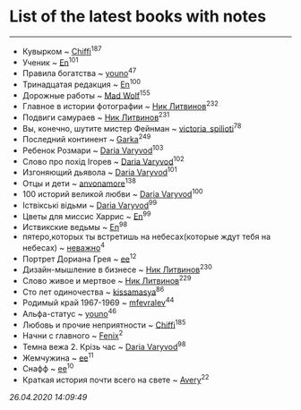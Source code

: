 # List of the latest books with notes
---

* Кувырком ~ [Chiffi](users/105/105831994080785626680-google)<sup>187</sup>
* Ученик ~ [En](users/333/333646551-vkontakte)<sup>101</sup>
* Правила богатства ~ [youno](users/302/302928912-vkontakte)<sup>47</sup>
* Тринадцатая редакция ~ [En](users/333/333646551-vkontakte)<sup>100</sup>
* Дорожные работы ~ [Mad Wolf](users/947/94738840-vkontakte)<sup>155</sup>
* Главное в истории фотографии ~ [Ник Литвинов](users/241/241974816-vkontakte)<sup>232</sup>
* Подвиги самураев ~ [Ник Литвинов](users/241/241974816-vkontakte)<sup>231</sup>
* Вы, конечно, шутите мистер Фейнман ~ [victoria_spilioti](users/219/219259003-vkontakte)<sup>78</sup>
* Последний континент ~ [Garka](users/115/115753719718250012620-google)<sup>249</sup>
* Ребенок Розмари ~ [Daria Varyvod](users/829/829893410524253-facebook)<sup>103</sup>
* Слово про похід Ігорев ~ [Daria Varyvod](users/829/829893410524253-facebook)<sup>102</sup>
* Изгоняющий дьявола ~ [Daria Varyvod](users/829/829893410524253-facebook)<sup>101</sup>
* Отцы и дети ~ [anvonamore](users/595/5957175-vkontakte)<sup>138</sup>
* 100 историй великой любви ~ [Daria Varyvod](users/829/829893410524253-facebook)<sup>100</sup>
* Іствікські відьми ~ [Daria Varyvod](users/829/829893410524253-facebook)<sup>99</sup>
* Цветы для миссис Харрис ~ [En](users/333/333646551-vkontakte)<sup>99</sup>
* Иствикские ведьмы ~ [En](users/333/333646551-vkontakte)<sup>98</sup>
* пятеро,которых ты встретишь на небесах(которые ждут тебя на небесах) ~ [неважно](users/145/145522558-vkontakte)<sup>4</sup>
* Портрет Дориана Грея ~ [ee](users/219/2195256973544755662-mailru)<sup>12</sup>
* Дизайн-мышление в бизнесе ~ [Ник Литвинов](users/241/241974816-vkontakte)<sup>230</sup>
* Слово живое и мертвое ~ [Ник Литвинов](users/241/241974816-vkontakte)<sup>229</sup>
* Сто лет одиночества ~ [kissamasya](users/684/68439978-vkontakte)<sup>86</sup>
* Родимый край 1967-1969 ~ [mfevralev](users/140/140966150-vkontakte)<sup>44</sup>
* Альфа-статус ~ [youno](users/302/302928912-vkontakte)<sup>46</sup>
* Любовь и прочие неприятности ~ [Chiffi](users/105/105831994080785626680-google)<sup>185</sup>
* Начни с главного ~ [Fenix](users/111/111367585493471720963-google)<sup>2</sup>
* Темна вежа 2. Крізь час ~ [Daria Varyvod](users/829/829893410524253-facebook)<sup>98</sup>
* Жемчужина ~ [ee](users/219/2195256973544755662-mailru)<sup>11</sup>
* Снафф ~ [ee](users/219/2195256973544755662-mailru)<sup>10</sup>
* Краткая история почти всего на свете ~ [Avery](users/567/56734832-yandex)<sup>22</sup>


_26.04.2020 14:09:49_
